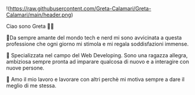 !(https://raw.githubusercontent.com/Greta-Calamari/Greta-Calamari/main/header.png)

Ciao sono Greta 👨‍💻

🧮Da sempre amante del mondo tech e nerd mi sono avvicinata a questa professione che ogni giorno mi stimola e mi regala soddisfazioni immense.

🔭 Specializzata nel campo del Web Developing. Sono una ragazza allegra, ambiziosa sempre pronta ad imparare qualcosa di nuovo e a interagire con nuove persone. 

🌱 Amo il mio lavoro e lavorare con altri perchè mi motiva sempre a dare il meglio di me stessa.

<!-- 📫 -->